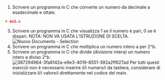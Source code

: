 1. Scrivere un programma in C che converte un numero da
decimale a esadecimale e ottale.
``` c
# es1.c
```
3. Scrivere un programma in C che visualizza 1 se il numero è
pari, 0 se è dispari. NOTA: NON VA USATA L’ISTRUZIONE DI
SCELTA.
![Nuovo Documento - Selection](https://github.com/user-attachments/assets/da291d8e-685e-45b2-88f9-2d606262dd5f)
5. Scrivere un programma in C che moltiplica un numero intero a
per 2^b.
6. Scrivere un programma in C che divide (divisione intera) un
numero intero a diviso 2^b.
![387294964-3fa8142a-e9e3-4019-8551-392a2ff627ad](https://github.com/user-attachments/assets/5127e602-8fda-40d9-8f01-0aec931f9689)
Per tutti questi esercizi non è necessario inserire il/i numero/i da
tastiera, considerare di inizializzare il/i valore/i direttamente nel codice del main.
